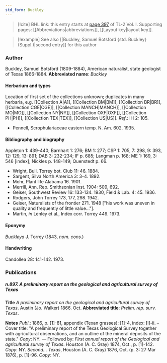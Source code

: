 ```yaml
---
std_form: Buckley
---
```


> [!cite] BHL link: this entry starts at [page 397](https://www.biodiversitylibrary.org/page/33120528) of TL-2 Vol. I.
> Supporting pages: [[Abbreviations|abbreviations]], [[Layout key|layout key]].

> [!example] See also [[Buckley, Samuel Botsford {std. Buckley} (Suppl.)|second entry]] for this author

### Author

Buckley, Samuel Botsford (1809-1884), American naturalist, state geologist of Texas 1866-1884. 
**Abbreviated name**: *Buckley*

#### Herbarium and types

Location of first set of the collections unknown; duplicates in many herbaria, e.g. [[Collection A|A]], [[Collection BM|BM]], [[Collection BR|BR]], [[Collection CGE|CGE]], [[Collection MANCH|MANCH]], [[Collection MO|MO]], [[Collection NY|NY]], [[Collection OXF|OXF]], [[Collection PH|PH]], [[Collection TEX|TEX]], [[Collection US|US]].
*Ref*.: IH 2: 105.
- Pennell, Scrophulariaceae eastern temp. N. Am. 602. 1935.

#### Bibliography and biography

Appleton 1: 439-440; Barnhart 1: 276; BM 1: 277; CSP 1: 705, 7: 298, 9: 393, 12: 129, 13: 891; DAB 3: 232-234; IF p. 685; Langman p. 168; ME 1: 169, 3: 546 \[index\]; Nickles p. 148-149; Quenstedt p. 66.
- Wright, Bull. Torrey bot. Club 11: 46. 1884.
- Sargent, Silva North America 3: 3-4. 1892.
- Mohr, Plant life Alabama 16. 1901.
- Merrill, Ann. Rep. Smithsonian Inst. 1904: 509, 692.
- Geiser, Southwest Review 16: 133-134. 1930, Field & Lab. 4: 45. 1936.
- Rodgers, John Torrey 173, 177, 298. 1942.
- Geiser, Naturalists of the frontier 271. 1948 \["his work was uneven in quality and frequently of little value..."\].
- Martin, *in* Lenley et al., Index corr. Torrey 449. 1973.

#### Eponymy

*Buckleya* J. Torrey (1843, *nom. cons.*)

#### Handwriting

Candollea 28: 141-142. 1973.

### Publications

##### n.897. A preliminary report on the geological and agricultural survey of Texas

**Title**
*A preliminary report on the geological and agricultural survey of Texas*. Austin (Jo. Walker) 1866. Oct.
**Abbreviated title**: *Prelim. rep. surv. Texas*.

**Notes**
*Publ*.: 1866, p. \[1\]-81, appendix (Texan grasses): \[1\]-4, index: \[i\]-ii. – Cover title: "A preliminary report of the Texas Geological Survey together with agricultural observations, and an outline of the mineral deposits of the state." *Copy*: NY. — Followed by:
*First annual report of the Geological and agricultural survey of Texas*. Houston (A. C. Gray) 1874, Oct., p. \[1\]-142. *Copy*: NY.
*Second... Texas*, Houston (A. C. Gray) 1876, Oct. (p. 3: 27 Mar 1876), p. \[1\]-96.
*Copy*: NY.

